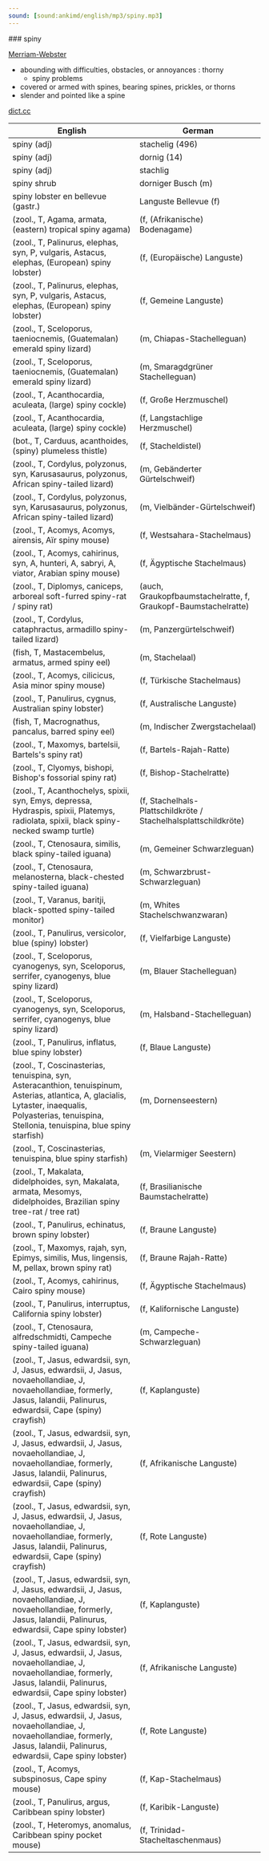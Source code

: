 ```yaml
---
sound: [sound:ankimd/english/mp3/spiny.mp3]
---
```


\### spiny

[Merriam-Webster](https://www.merriam-webster.com/dictionary/spiny)

- abounding with difficulties, obstacles, or annoyances : thorny
    - spiny problems
- covered or armed with spines, bearing spines, prickles, or thorns
- slender and pointed like a spine

[dict.cc](https://www.dict.cc/spiny)

| English        | German       |
| -------------- | ------------ |
| spiny (adj) | stachelig (496) |
| spiny (adj) | dornig (14) |
| spiny (adj) | stachlig |
| spiny shrub | dorniger Busch (m) |
| spiny lobster en bellevue (gastr.) | Languste Bellevue (f) |
|  (zool., T, Agama, armata, (eastern) tropical spiny agama) |  (f, (Afrikanische) Bodenagame) |
|  (zool., T, Palinurus, elephas, syn, P, vulgaris, Astacus, elephas, (European) spiny lobster) |  (f, (Europäische) Languste) |
|  (zool., T, Palinurus, elephas, syn, P, vulgaris, Astacus, elephas, (European) spiny lobster) |  (f, Gemeine Languste) |
|  (zool., T, Sceloporus, taeniocnemis, (Guatemalan) emerald spiny lizard) |  (m, Chiapas-Stachelleguan) |
|  (zool., T, Sceloporus, taeniocnemis, (Guatemalan) emerald spiny lizard) |  (m, Smaragdgrüner Stachelleguan) |
|  (zool., T, Acanthocardia, aculeata, (large) spiny cockle) |  (f, Große Herzmuschel) |
|  (zool., T, Acanthocardia, aculeata, (large) spiny cockle) |  (f, Langstachlige Herzmuschel) |
|  (bot., T, Carduus, acanthoides, (spiny) plumeless thistle) |  (f, Stacheldistel) |
|  (zool., T, Cordylus, polyzonus, syn, Karusasaurus, polyzonus, African spiny-tailed lizard) |  (m, Gebänderter Gürtelschweif) |
|  (zool., T, Cordylus, polyzonus, syn, Karusasaurus, polyzonus, African spiny-tailed lizard) |  (m, Vielbänder-Gürtelschweif) |
|  (zool., T, Acomys, Acomys, airensis, Aïr spiny mouse) |  (f, Westsahara-Stachelmaus) |
|  (zool., T, Acomys, cahirinus, syn, A, hunteri, A, sabryi, A, viator, Arabian spiny mouse) |  (f, Ägyptische Stachelmaus) |
|  (zool., T, Diplomys, caniceps, arboreal soft-furred spiny-rat / spiny rat) |  (auch, Graukopfbaumstachelratte, f, Graukopf-Baumstachelratte) |
|  (zool., T, Cordylus, cataphractus, armadillo spiny-tailed lizard) |  (m, Panzergürtelschweif) |
|  (fish, T, Mastacembelus, armatus, armed spiny eel) |  (m, Stachelaal) |
|  (zool., T, Acomys, cilicicus, Asia minor spiny mouse) |  (f, Türkische Stachelmaus) |
|  (zool., T, Panulirus, cygnus, Australian spiny lobster) |  (f, Australische Languste) |
|  (fish, T, Macrognathus, pancalus, barred spiny eel) |  (m, Indischer Zwergstachelaal) |
|  (zool., T, Maxomys, bartelsii, Bartels's spiny rat) |  (f, Bartels-Rajah-Ratte) |
|  (zool., T, Clyomys, bishopi, Bishop's fossorial spiny rat) |  (f, Bishop-Stachelratte) |
|  (zool., T, Acanthochelys, spixii, syn, Emys, depressa, Hydraspis, spixii, Platemys, radiolata, spixii, black spiny-necked swamp turtle) |  (f, Stachelhals-Plattschildkröte / Stachelhalsplattschildkröte) |
|  (zool., T, Ctenosaura, similis, black spiny-tailed iguana) |  (m, Gemeiner Schwarzleguan) |
|  (zool., T, Ctenosaura, melanosterna, black-chested spiny-tailed iguana) |  (m, Schwarzbrust-Schwarzleguan) |
|  (zool., T, Varanus, baritji, black-spotted spiny-tailed monitor) |  (m, Whites Stachelschwanzwaran) |
|  (zool., T, Panulirus, versicolor, blue (spiny) lobster) |  (f, Vielfarbige Languste) |
|  (zool., T, Sceloporus, cyanogenys, syn, Sceloporus, serrifer, cyanogenys, blue spiny lizard) |  (m, Blauer Stachelleguan) |
|  (zool., T, Sceloporus, cyanogenys, syn, Sceloporus, serrifer, cyanogenys, blue spiny lizard) |  (m, Halsband-Stachelleguan) |
|  (zool., T, Panulirus, inflatus, blue spiny lobster) |  (f, Blaue Languste) |
|  (zool., T, Coscinasterias, tenuispina, syn, Asteracanthion, tenuispinum, Asterias, atlantica, A, glacialis, Lytaster, inaequalis, Polyasterias, tenuispina, Stellonia, tenuispina, blue spiny starfish) |  (m, Dornenseestern) |
|  (zool., T, Coscinasterias, tenuispina, blue spiny starfish) |  (m, Vielarmiger Seestern) |
|  (zool., T, Makalata, didelphoides, syn, Makalata, armata, Mesomys, didelphoides, Brazilian spiny tree-rat / tree rat) |  (f, Brasilianische Baumstachelratte) |
|  (zool., T, Panulirus, echinatus, brown spiny lobster) |  (f, Braune Languste) |
|  (zool., T, Maxomys, rajah, syn, Epimys, similis, Mus, lingensis, M, pellax, brown spiny rat) |  (f, Braune Rajah-Ratte) |
|  (zool., T, Acomys, cahirinus, Cairo spiny mouse) |  (f, Ägyptische Stachelmaus) |
|  (zool., T, Panulirus, interruptus, California spiny lobster) |  (f, Kalifornische Languste) |
|  (zool., T, Ctenosaura, alfredschmidti, Campeche spiny-tailed iguana) |  (m, Campeche-Schwarzleguan) |
|  (zool., T, Jasus, edwardsii, syn, J, Jasus, edwardsii, J, Jasus, novaehollandiae, J, novaehollandiae, formerly, Jasus, lalandii, Palinurus, edwardsii, Cape (spiny) crayfish) |  (f, Kaplanguste) |
|  (zool., T, Jasus, edwardsii, syn, J, Jasus, edwardsii, J, Jasus, novaehollandiae, J, novaehollandiae, formerly, Jasus, lalandii, Palinurus, edwardsii, Cape (spiny) crayfish) |  (f, Afrikanische Languste) |
|  (zool., T, Jasus, edwardsii, syn, J, Jasus, edwardsii, J, Jasus, novaehollandiae, J, novaehollandiae, formerly, Jasus, lalandii, Palinurus, edwardsii, Cape (spiny) crayfish) |  (f, Rote Languste) |
|  (zool., T, Jasus, edwardsii, syn, J, Jasus, edwardsii, J, Jasus, novaehollandiae, J, novaehollandiae, formerly, Jasus, lalandii, Palinurus, edwardsii, Cape spiny lobster) |  (f, Kaplanguste) |
|  (zool., T, Jasus, edwardsii, syn, J, Jasus, edwardsii, J, Jasus, novaehollandiae, J, novaehollandiae, formerly, Jasus, lalandii, Palinurus, edwardsii, Cape spiny lobster) |  (f, Afrikanische Languste) |
|  (zool., T, Jasus, edwardsii, syn, J, Jasus, edwardsii, J, Jasus, novaehollandiae, J, novaehollandiae, formerly, Jasus, lalandii, Palinurus, edwardsii, Cape spiny lobster) |  (f, Rote Languste) |
|  (zool., T, Acomys, subspinosus, Cape spiny mouse) |  (f, Kap-Stachelmaus) |
|  (zool., T, Panulirus, argus, Caribbean spiny lobster) |  (f, Karibik-Languste) |
|  (zool., T, Heteromys, anomalus, Caribbean spiny pocket mouse) |  (f, Trinidad-Stacheltaschenmaus) |
